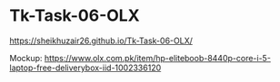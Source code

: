 # Tk-Task-06-OLX

https://sheikhuzair26.github.io/Tk-Task-06-OLX/


Mockup: https://www.olx.com.pk/item/hp-eliteboob-8440p-core-i-5-laptop-free-deliverybox-iid-1002336120
